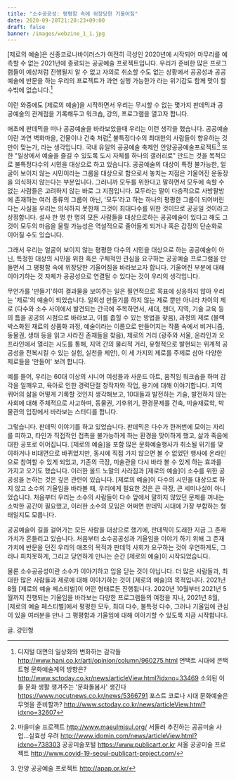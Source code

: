 ```yaml
---
title: "소수공공성: 평평함 속에 위장당한 기울어짐"
date: 2020-09-20T21:20:23+09:00
draft: false
banner: /images/webzine_1_1.jpg
---
```


[제로의 예술]은 신종코로나바이러스가 여전히 극성인 2020년에 시작되어 마무리를 예측할 수 없는 2021년에 종료되는 공공예술 프로젝트입니다. 우리가 준비한 많은 프로그램들이 예상처럼 진행될지 알 수 없고 자의로 취소할 수도 없는 상황에서 공공성과 공공예술에 반문을 하는 우리의 프로젝트가 과연 실행 가능한가 라는 위기감도 함께 맞이 할 수밖에 없습니다.[^footnote1]

이런 와중에도 [제로의 예술]을 시작하면서 우리는 무시할 수 없는 몇가지 판데믹과 공공예술의 관계점을 기록해두고 워크숍, 강의, 프로그램을 열고자 합니다.

애초에 판데믹을 떠나 공공예술을 바라보았을때 우리는 이런 생각을 했습니다. 공공예술이란 과연 벽화마을, 건물이나 건축 처럼[^footnote2] 불특정다수의 최대한의 사람들이 향유하는 것만이 맞는가, 라는 생각입니다. 국내 유일의 공공예술 축제인 안양공공예술프로젝트[^footnote3] 또한 "일상에서 예술을 즐길 수 있도록 도시 자체를 하나의 갤러리로" 만드는 것을 목적으로 불특정다수의 시민을 대상으로 하고 있습니다. 공공예술의 대상이 특정 불가능한, 얼굴이 보이지 않는 시민이라는 그룹을 대상으로 함으로서 놓치는 지점은 기울어진 운동장을 의식하지 않는다는 부분입니다. 그러니까 모두를 위한다고 말하면서 모두에 속할 수 없는 사람들은 고려하지 않는 바로 그 지점입니다. 모두라는 말이 다층적으로 사방팔방에 존재하는 여러 종류의 그룹이 아닌, '모두'라고 하는 하나의 평평한 그룹이 되어버린다는 사실을 우리는 의식하지 못한채 그것이 최대다수를 위한 것이므로 공공일 것이라고 상정합니다. 설사 한 명 한 명의 모든 사람들을 대상으로하는 공공예술이 있다고 해도 그것이 모두의 마음을 울릴 가능성은 역설적으로 줄어들게 되거나 혹은 감정의 단순화로 이어질 수도 있습니다.

그래서 우리는 얼굴이 보이지 않는 평평한 다수의 시민을 대상으로 하는 공공예술이 아닌, 특정한 대상의 시민을 위한 혹은 구체적인 관심을 요구하는 공공예술 프로그램을 만들면서 그 평평함 속에 위장당한 기울어짐을 바라보고자 합니다. 기울어진 부분에 대해 이야기하는 것 자체가 공공성으로 연결될 수 있다는 것이 우리의 생각입니다.

무언가를 '만들기'하여 결과물을 보여주는 일은 필연적으로 목표에 상응하지 않아 우리는 '제로'의 예술이 되었습니다. 일회성 만들기를 하지 않는 제로 뿐만 아니라 차이의 제로 (다수와 소수 사이에서 발견되는 간극에 주목하면서, 세대, 젠더, 지역, 기술 교육 등의 틈을 공공의 시점으로 바라보고, 이를 좁힐 수 있는 방법을 찾음), 과정의 제로 (블랙박스화된 재료의 상품화 과정, 예술이라는 이름으로 만들어지는 작품 속에서 비거니즘, 동물권, 생태 등을 읽고 사라진 존재들을 찾음), 제로의 거리 (광주와 서울, 온라인과 오프라인에서 열리는 시도를 통해, 지역 간의 물리적 거리, 유형적으로 발현되는 위계적 공공성을 전복시킬 수 있는 실험, 실천을 제안), 이 세 가지의 제로를 주제로 삼아 다양한 제로들을 ‘만들어' 보려 합니다.

예를 들어, 우리는 60대 이상의 시니어 여성들과 사운드 아트, 움직임 워크숍을 하며 감각을 일깨우고, 육아로 인한 경력단절 창작자와 작업, 용기에 대해 이야기합니다. 지역 퀴어의 삶을 어떻게 기록할 것인지 생각해보고, 10대들과 발전하는 기술, 발전하지 않는 사회에 대해 주체적으로 사고하며, 동물권, 기후위기, 환경문제를 건축, 미술재료학, 박물관의 입장에서 바라보는 스터디를 합니다.

그렇습니다. 판데믹 이야기를 하고 있었습니다. 판데믹은 다수가 한꺼번에 모이는 자리를 피하고, 타인과 직접적인 접촉을 불가능하게 하는 환경을 맞이하게 했고, 삶과 죽음에 대한 공포로 이어집니다. [제로의 예술]을 포함 많은 문화예술행사가 취소될 위기를 맞이하거나 비대면으로 바뀌었지만, 동시에 직접 가지 않으면 볼 수 없었던 행사에 온라인으로 참여할 수 있게 되었고, 기존의 극장, 미술관을 다시 바라 볼 수 있게 하는 효과를 가지고 오기도 했습니다. 이러한 올드 노말의 사라짐과 [제로의 예술]이 소수를 위한 공공성을 논하는 것은 깊은 관련이 있습니다. [제로의 예술]이 다수의 시민을 대상으로 하지 않고 소수의 기울임을 바라볼 때, 우리에게 필요한 것은 큰 극장, 큰 세미나실이 아니었습니다. 처음부터 우리는 소수의 사람들이 다수 앞에서 말하지 않았던 문제를 꺼내는 소박한 공간이 필요했고, 이러한 소수의 모임은 어쩌면 판데믹 시대에 가장 부합하는 형태일지도 모릅니다.

공공예술이 길을 걸어가는 모든 사람을 대상으로 했기에, 판데믹이 도래한 지금 그 존재가치가 흔들리고 있습니다. 처음부터 소수공공성과 기울임을 이야기 하기 위해 그 존재가치에 반문을 던진 우리의 애초의 목적과 판데믹 사회가 요구하는 것이 우연하게도, 그러나 피치못하게, 그리고 당연하게 만나는 순간 [제로의 예술]이 시작되었습니다.

물론 소수공공성이란 소수가 이야기하고 입을 닫는 것이 아닙니다. 더 많은 사람들과, 최대한 많은 사람들과 제로에 대해 이야기하는 것이 [제로의 예술]의 목적입니다. 2021년 8월 [제로의 예술 페스티벌]이 어떤 형태로든 진행됩니다. 2020년 10월부터 2021년 5월까지 진행되는 기울임을 바라보는 다양한 프로그램들의 여정을 지나, 2021년 8월, [제로의 예술 페스티벌]에서 평평한 모두, 최대 다수, 불특정 다수, 그러나 기울임에 관심이 있을 여러분을 만나 그 평평함과 기울임에 대해 이야기할 수 있도록 지금 시작합니다.

글. 강민형

[^footnote1]: 디지털 대면의 일상화와 변화하는 감각들 http://www.hani.co.kr/arti/opinion/column/960275.html 
언택트 시대에 콘택트형 문화예술계의 방향은? http://www.sctoday.co.kr/news/articleView.html?idxno=33469 
소외된 이들 문화 생활 챙겨주는 '문화돌봄사' 생긴다 https://www.nocutnews.co.kr/news/5366791 
포스트 코로나 시대 문화예술은 무엇을 준비할까? http://www.sctoday.co.kr/news/articleView.html?idxno=32607

[^footnote2]: 마을미술 프로젝트 http://www.maeulmisul.org/ 
서둘러 추진하는 공공미술 사업...실효성 우려 http://www.idomin.com/news/articleView.html?idxno=738303 
공공미술포털 https://www.publicart.or.kr 
서울 공공미술 프로젝트 http://www.covid-19-seoul-publicart-project.com/

[^footnote3]: 안양 공공예술 프로젝트 http://apap.or.kr/

